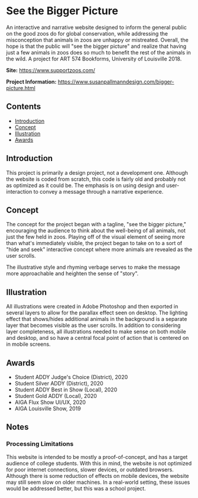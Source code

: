 # See the Bigger Picture
An interactive and narrative website designed to inform the general public on the good zoos do for global conservation, while addressing the misconception that animals in zoos are unhappy or mistreated. Overall, the hope is that the public will "see the bigger picture" and realize that having just a few animals in zoos does so much to benefit the rest of the animals in the wild. A project for ART 574 Bookforms, University of Louisville 2018.

**Site:** https://www.supportzoos.com/

**Project Information:** https://www.susanpallmanndesign.com/bigger-picture.html

## Contents
* [Introduction](#introduction)
* [Concept](#concept)
* [Illustration](#illustration)
* [Awards](#awards)

## Introduction
This project is primarily a design project, not a development one. Although the website is coded from scratch, this code is fairly old and probably not as optimized as it could be. The emphasis is on using design and user-interaction to convey a message through a narrative experience.

## Concept
The concept for the project began with a tagline, "see the bigger picture," encouraging the audience to think about the well-being of all animals, not just the few held in zoos. Playing off of the visual element of seeing more than what's immediately visible, the project began to take on to a sort of "hide and seek" interactive concept where more animals are revealed as the user scrolls.

The illustrative style and rhyming verbage serves to make the message more approachable and heighten the sense of "story".

## Illustration
All illustrations were created in Adobe Photoshop and then exported in several layers to allow for the parallax effect seen on desktop. The lighting effect that shows/hides additional animals in the background is a separate layer that becomes visible as the user scrolls. In addition to considering layer completeness, all illustrations needed to make sense on both mobile and desktop, and so have a central focal point of action that is centered on in mobile screens.

## Awards
* Student ADDY Judge's Choice (District), 2020
* Student Silver ADDY (District), 2020
* Student ADDY Best in Show (Local), 2020
* Student Gold ADDY (Local), 2020
* AIGA Flux Show UI/UX, 2020
* AIGA Louisville Show, 2019

## Notes
### Processing Limitations
This website is intended to be mostly a proof-of-concept, and has a target audience of college students. With this in mind, the website is not optimized for poor internet connections, slower devices, or outdated browsers. Although there is some reduction of effects on mobile devices, the website may still seem slow on older machines. In a real-world setting, these issues would be addressed better, but this was a school project.
